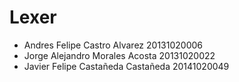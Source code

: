 # Lexer

* Andres Felipe Castro Alvarez     20131020006
* Jorge Alejandro Morales Acosta   20131020022
* Javier Felipe Castañeda Castañeda 20141020049
